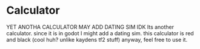 # Calculator
YET ANOTHA CALCULATOR MAY ADD DATING SIM IDK
Its another calculator. since it is in godot I might add a dating sim. this calculator is red and black (cool huh? unlike kaydens tf2 stuff) anyway, feel free to use it.

